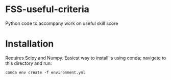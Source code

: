 # FSS-useful-criteria
Python code to accompany work on useful skill score

# Installation

Requires Scipy and Numpy. Easiest way to install is using conda; navigate to this directory and run:

`conda env create -f environment.yml`

